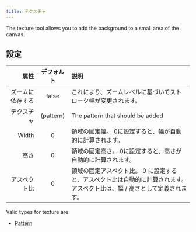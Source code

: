 ```yaml
---
title: テクスチャ
---
```


The texture tool allows you to add the background to a small area of the canvas.

## 設定

|       属性 |             デフォルト            | 説明                                                                |
| -------: | :--------------------------: | :---------------------------------------------------------------- |
| ズームに依存する |             false            | これにより、ズームレベルに基づいてストローク幅が変更されます。                                   |
|    テクスチャ | (pattern) | The pattern that should be added                                  |
|    Width |               0              | 領域の固定幅。 0に設定すると、幅が自動的に計算されます。                                     |
|       高さ |               0              | 領域の固定高さ。 0に設定すると、高さが自動的に計算されます。                                   |
|   アスペクト比 |               0              | 領域の固定アスペクト比。 0 に設定すると、アスペクト比は自動的に計算されます。 アスペクト比は、幅 / 高さとして定義されます。 |

Valid types for texture are:

- [Pattern](../background#pattern)
